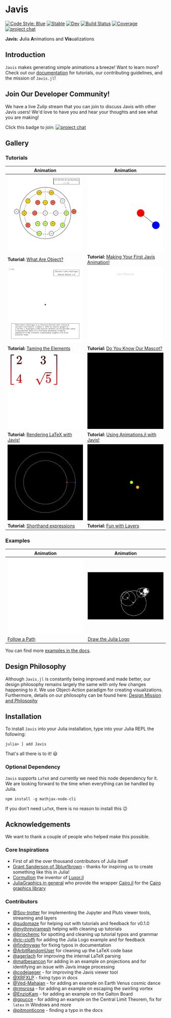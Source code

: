 # Javis

[![Code Style: Blue](https://img.shields.io/badge/code%20style-blue-4495d1.svg)](https://github.com/invenia/BlueStyle)
[![Stable](https://img.shields.io/badge/docs-stable-blue.svg)](https://juliaanimators.github.io/Javis.jl/stable/)
[![Dev](https://img.shields.io/badge/docs-dev-blue.svg)](https://juliaanimators.github.io/Javis.jl/dev/)
[![Build Status](https://github.com/JuliaAnimators/Javis.jl/workflows/CI/badge.svg)](https://github.com/JuliaAnimators/Javis.jl/actions)
[![Coverage](https://codecov.io/gh/JuliaAnimators/Javis.jl/branch/master/graph/badge.svg)](https://codecov.io/gh/JuliaAnimators/Javis.jl)
[![project chat](https://img.shields.io/badge/zulip-join_chat-brightgreen.svg)](https://julialang.zulipchat.com/#narrow/stream/253420-javis)

<!--![GitHub Hacktoberfest combined status](https://img.shields.io/github/hacktoberfest/2020/Wikunia/Javis.jl)-->

**Javis:** **J**ulia **A**nimations and **Vis**ualizations

## Introduction 

`Javis` makes generating simple animations a breeze!
Want to learn more?
Check out our [documentation](https://JuliaAnimators.github.io/Javis.jl/stable/) for tutorials, our contributing guidelines, and the mission of `Javis.jl`!

## Join Our Developer Community!

We have a live Zulip stream that you can join to discuss Javis with other Javis users!
We'd love to have you and hear your thoughts and see what you are making!

Click this badge to join: [![project chat](https://img.shields.io/badge/zulip-join_chat-brightgreen.svg)](https://julialang.zulipchat.com/#narrow/stream/253420-javis)

## Gallery

### Tutorials

| Animation                                                                                                     | Animation                                                                                                            |
|---------------------------------------------------------------------------------------------------------------|----------------------------------------------------------------------------------------------------------------------|
| ![](assets/eeg.gif)                                                                                           | ![](assets/dancing_circles.gif)                                                                                      |
| **Tutorial:** [What Are Object?](https://JuliaAnimators.github.io/Javis.jl/stable/tutorials/tutorial_3/)           | **Tutorial:** [Making Your First Javis Animation!](https://JuliaAnimators.github.io/Javis.jl/stable/tutorials/tutorial_1/) |
| ![](assets/atomic.gif)                                                                                        | ![](assets/jarvis.gif)                                                                                               |
| **Tutorial:** [Taming the Elements](https://JuliaAnimators.github.io/Javis.jl/stable/tutorials/tutorial_6/)         | **Tutorial:** [Do You Know Our Mascot?](https://JuliaAnimators.github.io/Javis.jl/stable/tutorials/tutorial_5/)            |
| ![](assets/matrix.gif)                                                                                        | ![](assets/loading.gif)                                                                                              |
| **Tutorial:** [Rendering LaTeX with Javis!](https://JuliaAnimators.github.io/Javis.jl/stable/tutorials/tutorial_4/) | **Tutorial:** [Using Animations.jl with Javis!](https://JuliaAnimators.github.io/Javis.jl/stable/tutorials/tutorial_7/)    |
| ![](assets/cosmic_dance.gif)                                                                                        | ![](assets/4_moving_colored_dancing_circles.gif)   
| **Tutorial:** [Shorthand expressions](https://JuliaAnimators.github.io/Javis.jl/stable/tutorials/tutorial_2/) | **Tutorial:** [Fun with Layers](https://JuliaAnimators.github.io/Javis.jl/stable/tutorials/tutorial_8/)    |

### Examples

| Animation                                      | Animation
|------------------------------------------------|------------------------------------------------|
| ![](examples/gifs/follow_bezier_path.gif)      | ![](examples/gifs/julia_logo_dft.gif)                 |
| [Follow a Path](/examples/follow_path.jl)      |  [Draw the Julia Logo](/examples/fourier.jl) |

You can find more [examples in the docs](https://JuliaAnimators.github.io/Javis.jl/stable/examples/).

## Design Philosophy

Although `Javis.jl` is constantly being improved and made better, our design philosophy remains largely the same with only few changes happening to it.
We use Object-Action paradigm for creating visualizations.
Furthermore, details on our philosophy can be found here: [Design Mission and Philosophy](https://JuliaAnimators.github.io/Javis.jl/stable/mission/)

## Installation

To install `Javis` into your Julia installation, type into your Julia REPL the following:

```
julia> ] add Javis
```

That's all there is to it! 😃

### Optional Dependency

`Javis` supports `LaTeX` and currently we need this node dependency for it. We are looking forward to the time when everything can be handled by Julia.

```
npm install -g mathjax-node-cli
```

If you don't need `LaTeX`, there is no reason to install this :wink:

## Acknowledgements

We want to thank a couple of people who helped make this possible.

### Core Inspirations

- First of all the over thousand contributors of Julia itself
- [Grant Sanderson of 3blue1brown](https://www.youtube.com/c/3blue1brown/featured) - thanks for inspiring us to create something like this in Julia! 
- [Cormullion](https://github.com/cormullion) the inventor of [Luxor.jl](https://github.com/JuliaGraphics/Luxor.jl)
- [JuliaGraphics in general](https://github.com/cormullion) who provide the wrapper [Cairo.jl](https://github.com/JuliaGraphics/Cairo.jl) for the [Cairo graphics library](https://www.cairographics.org/)

### Contributors 

- [@Sov-trotter](https://github.com/Sov-trotter) for implementing the Jupyter and Pluto viewer tools, streaming and layers
- [@sudomaze](https://github.com/sudomaze) for helping out with tutorials and feedback for v0.1.0
- [@mythreyiramesh](https://github.com/mythreyiramesh) helping with cleaning up tutorials 
- [@briochemc](https://github.com/briochemc) for spotting and cleaning up tutorial typos and grammar
- [@ric-cioffi](https://github.com/ric-cioffi) for adding the Julia Logo example and for feedback
- [@findmyway](https://github.com/findmyway) for fixing typos in documentation
- [@ArbitRandomUser](https://github.com/ArbitRandomUser) for cleaning up the LaTeX code base
- [@agerlach](https://github.com/agerlach) for improving the internal LaTeX parsing
- [@matbesancon](https://github.com/matbesancon) for adding in an example on projections and for identifying an issue with Javis image processing
- [@codejaeger](https://github.com/codejaeger) - for improving the Javis viewer tool
- [@XRFXLP](https://github.com/XRFXLP) - fixing typo in docs
- [@Ved-Mahajan](https://github.com/Ved-Mahajan) - for adding an example on Earth Venus cosmic dance
- [@rmsrosa](https://github.com/rmsrosa) - for adding an example on escaping the swirling vortex
- [@EnzioKam](https://github.com/EnzioKam) - for adding an example on the Galton Board
- [@gpucce](https://github.com/gpucce) - for adding an example on the Central Limit Theorem, fix for `latex` in Windows and more
- [@pitmonticone](https://github.com/pitmonticone) - finding a typo in the docs
